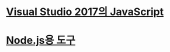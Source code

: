 # [Visual Studio 2017의 JavaScript](/visualstudio/javascript/javascript-in-vs-2017)
# [Node.js용 도구](/visualstudio/javascript/tutorial-nodejs)
